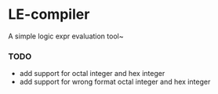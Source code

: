 # LE-compiler
A simple logic expr evaluation tool~

### TODO
+ add support for octal integer and hex integer
+ add support for wrong format octal integer and hex integer